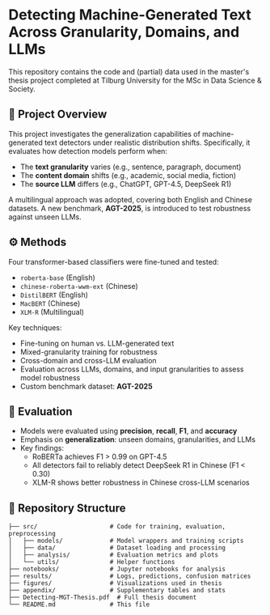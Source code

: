 # Detecting Machine-Generated Text Across Granularity, Domains, and LLMs

This repository contains the code and (partial) data used in the master's thesis project completed at Tilburg University for the MSc in Data Science & Society.

## 📘 Project Overview

This project investigates the generalization capabilities of machine-generated text detectors under realistic distribution shifts. Specifically, it evaluates how detection models perform when:

- The **text granularity** varies (e.g., sentence, paragraph, document)
- The **content domain** shifts (e.g., academic, social media, fiction)
- The **source LLM** differs (e.g., ChatGPT, GPT-4.5, DeepSeek R1)

A multilingual approach was adopted, covering both English and Chinese datasets. A new benchmark, **AGT-2025**, is introduced to test robustness against unseen LLMs.

## ⚙️ Methods

Four transformer-based classifiers were fine-tuned and tested:

- `roberta-base` (English)
- `chinese-roberta-wwm-ext` (Chinese)
- `DistilBERT` (English)
- `MacBERT` (Chinese)
- `XLM-R` (Multilingual)

Key techniques:

- Fine-tuning on human vs. LLM-generated text
- Mixed-granularity training for robustness
- Cross-domain and cross-LLM evaluation
- Evaluation across LLMs, domains, and input granularities to assess model robustness
- Custom benchmark dataset: **AGT-2025**

## 🧪 Evaluation

- Models were evaluated using **precision**, **recall**, **F1**, and **accuracy**
- Emphasis on **generalization**: unseen domains, granularities, and LLMs
- Key findings:
  - RoBERTa achieves F1 > 0.99 on GPT-4.5
  - All detectors fail to reliably detect DeepSeek R1 in Chinese (F1 < 0.30)
  - XLM-R shows better robustness in Chinese cross-LLM scenarios

## 📁 Repository Structure

```plaintext
├── src/                    # Code for training, evaluation, preprocessing
│   ├── models/             # Model wrappers and training scripts
│   ├── data/               # Dataset loading and processing
│   ├── analysis/           # Evaluation metrics and plots
│   └── utils/              # Helper functions
├── notebooks/              # Jupyter notebooks for analysis
├── results/                # Logs, predictions, confusion matrices
├── figures/                # Visualizations used in thesis
├── appendix/               # Supplementary tables and stats
├── Detecting-MGT-Thesis.pdf  # Full thesis document
└── README.md               # This file
